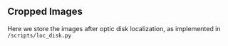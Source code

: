 ## Cropped Images

Here we store the images after optic disk localization, as implemented in ``/scripts/loc_disk.py``